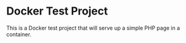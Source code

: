 # Docker Test Project
This is a Docker test project that will serve up a simple PHP page in a container.